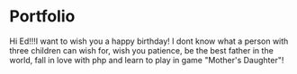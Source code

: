 # Portfolio
Hi Ed!!!I want to wish you a happy birthday! I dont know what a person with three children can wish for, wish you patience, be the best father in the world, fall in love with php and learn to play in game "Mother's Daughter"!
